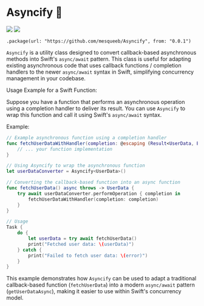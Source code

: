 # Asyncify 🔄

[![](https://img.shields.io/endpoint?url=https%3A%2F%2Fswiftpackageindex.com%2Fapi%2Fpackages%2Fmesqueeb%2FAsyncify%2Fbadge%3Ftype%3Dswift-versions)](https://swiftpackageindex.com/mesqueeb/Asyncify)
[![](https://img.shields.io/endpoint?url=https%3A%2F%2Fswiftpackageindex.com%2Fapi%2Fpackages%2Fmesqueeb%2FAsyncify%2Fbadge%3Ftype%3Dplatforms)](https://swiftpackageindex.com/mesqueeb/Asyncify)

```
.package(url: "https://github.com/mesqueeb/Asyncify", from: "0.0.1")
```

`Asyncify` is a utility class designed to convert callback-based asynchronous methods into Swift's `async/await` pattern.
This class is useful for adapting existing asynchronous code that uses callback functions / completion handlers to the newer `async/await` syntax in Swift,
simplifying concurrency management in your codebase.

Usage Example for a Swift Function:

Suppose you have a function that performs an asynchronous operation using a completion handler to deliver its result.
You can use `Asyncify` to wrap this function and call it using Swift's `async/await` syntax.

Example:

```swift
// Example asynchronous function using a completion handler
func fetchUserDataWithHandler(completion: @escaping (Result<UserData, Error>) -> Void) {
    // ... your function implementation
}

// Using Asyncify to wrap the asynchronous function
let userDataConverter = Asyncify<UserData>()

// Converting the callback-based function into an async function
func fetchUserData() async throws -> UserData {
    try await userDataConverter.performOperation { completion in
        fetchUserDataWithHandler(completion: completion)
    }
}

// Usage
Task {
    do {
        let userData = try await fetchUserData()
        print("Fetched user data: \(userData)")
    } catch {
        print("Failed to fetch user data: \(error)")
    }
}
```

This example demonstrates how `Asyncify` can be used to adapt a traditional callback-based function (`fetchUserData`)
into a modern `async/await` pattern (`getUserDataAsync`), making it easier to use within Swift's concurrency model.
